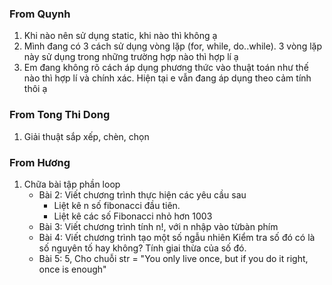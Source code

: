 
### From Quynh
1. Khi nào nên sử dụng static, khi nào thì không ạ
2. Mình đang có 3 cách sử dụng vòng lặp (for, while, do..while). 3 vòng lặp này sử dụng trong những trường hợp nào thì hợp lí ạ
3. Em đang không rõ cách áp dụng phương thức vào thuật toán như thế nào thì hợp lí và chính xác. Hiện tại e vẫn đang áp dụng theo cảm tính thôi ạ

### From Tong Thi Dong
1. Giải thuật sắp xếp, chèn, chọn

### From Hương
1. Chữa bài tập phần loop
   - Bài 2: Viết chương trình thực hiện các yêu cầu sau
     + Liệt kê n số fibonacci đầu tiên. 
     + Liệt kê các số Fibonacci nhỏ hơn 1003
    - Bài 3: Viết chương trình tính n!, với n nhập vào từbàn phím
    - Bài 4: Viết chương trình tạo một số ngẫu nhiên Kiểm tra số đó có là số nguyên tố hay không? Tính giai thừa của số đó.
    - Bài 5: 5, Cho chuỗi str = "You only live once, but if you do it right, once is enough"